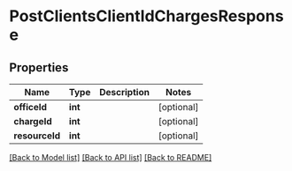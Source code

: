 # PostClientsClientIdChargesResponse

## Properties
Name | Type | Description | Notes
------------ | ------------- | ------------- | -------------
**officeId** | **int** |  | [optional] 
**chargeId** | **int** |  | [optional] 
**resourceId** | **int** |  | [optional] 

[[Back to Model list]](../../README.md#documentation-for-models) [[Back to API list]](../../README.md#documentation-for-api-endpoints) [[Back to README]](../../README.md)


